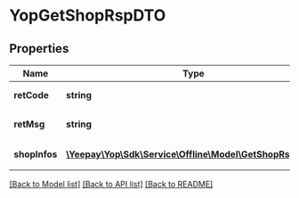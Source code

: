 # YopGetShopRspDTO

## Properties
Name | Type | Description | Notes
------------ | ------------- | ------------- | -------------
**retCode** | **string** | &lt;p&gt;返回码&lt;/p&gt; | 
**retMsg** | **string** | &lt;p&gt;返回信息&lt;/p&gt; | 
**shopInfos** | [**\Yeepay\Yop\Sdk\Service\Offline\Model\GetShopRspDTO[]**](GetShopRspDTO.md) | &lt;p&gt;网点信息&lt;/p&gt; | 

[[Back to Model list]](../README.md#documentation-for-models) [[Back to API list]](../README.md#documentation-for-api-endpoints) [[Back to README]](../README.md)


